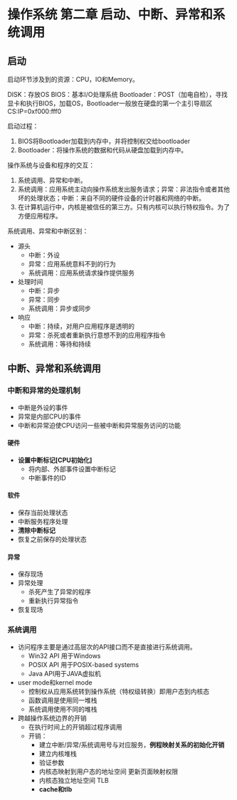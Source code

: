 # 操作系统 第二章 启动、中断、异常和系统调用

## 启动

启动环节涉及到的资源：CPU，IO和Memory。

DISK：存放OS
BIOS：基本I/O处理系统
Bootloader：POST（加电自检），寻找显卡和执行BIOS，加载OS，Bootloader一般放在硬盘的第一个主引导扇区
CS:IP=0xf000:fff0

启动过程：

1. BIOS将Bootloader加载到内存中，并将控制权交给bootloader
2. Bootloader：将操作系统的数据和代码从硬盘加载到内存中。

操作系统与设备和程序的交互：

1. 系统调用、异常和中断。
2. 系统调用：应用系统主动向操作系统发出服务请求；异常：非法指令或者其他坏的处理状态；中断：来自不同的硬件设备的计时器和网络的中断。
3. 在计算机运行中，内核是被信任的第三方。只有内核可以执行特权指令。为了方便应用程序。

系统调用、异常和中断区别：

- 源头
    - 中断：外设 
    - 异常：应用系统意料不到的行为
    - 系统调用：应用系统请求操作提供服务
- 处理时间
    - 中断：异步
    - 异常：同步
    - 系统调用：异步或同步
- 响应
    - 中断：持续，对用户应用程序是透明的
    - 异常：杀死或者重新执行意想不到的应用程序指令
    - 系统调用：等待和持续

## 中断、异常和系统调用

### 中断和异常的处理机制

- 中断是外设的事件
- 异常是内部CPU的事件
- 中断和异常迫使CPU访问一些被中断和异常服务访问的功能

#### 硬件

- **设置中断标记[CPU初始化]**
    - 将内部、外部事件设置中断标记
    - 中断事件的ID

#### 软件

- 保存当前处理状态
- 中断服务程序处理
- **清除中断标记**
- 恢复之前保存的处理状态

#### 异常

- 保存现场
- 异常处理
    - 杀死产生了异常的程序
    - 重新执行异常指令
- 恢复现场

### 系统调用

- 访问程序主要是通过高层次的API接口而不是直接进行系统调用。
    - Win32 API 用于Windows
    - POSIX API 用于POSIX-based systems
    - Java API用于JAVA虚拟机
- user mode和kernel mode
    - 控制权从应用系统转到操作系统（特权级转换）即用户态到内核态
    - 函数调用是使用同一堆栈
    - 系统调用使用不同的堆栈
- 跨越操作系统边界的开销
    - 在执行时间上的开销超过程序调用
    - 开销：
        - 建立中断/异常/系统调用号与对应服务，**例程映射关系的初始化开销**
        - 建立内核堆栈
        - 验证参数
        - 内核态映射到用户态的地址空间 更新页面映射权限
        - 内核态独立地址空间 TLB
        - **cache和tlb**
